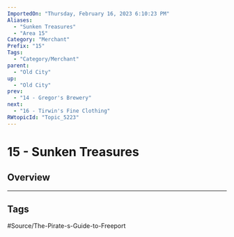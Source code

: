 ```yaml
---
ImportedOn: "Thursday, February 16, 2023 6:10:23 PM"
Aliases:
  - "Sunken Treasures"
  - "Area 15"
Category: "Merchant"
Prefix: "15"
Tags:
  - "Category/Merchant"
parent:
  - "Old City"
up:
  - "Old City"
prev:
  - "14 - Gregor's Brewery"
next:
  - "16 - Tirwin's Fine Clothing"
RWtopicId: "Topic_5223"
---
```

# 15 - Sunken Treasures
## Overview

---
## Tags
#Source/The-Pirate-s-Guide-to-Freeport

